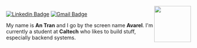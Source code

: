<img align="right" src="https://avarel.github.io/assets/RealName.svg" height="100">

[![Linkedin Badge](https://img.shields.io/badge/-An_Tran-blue?style=for-the-badge&logo=Linkedin&logoColor=white&link=https://www.linkedin.com/in/an-tran-ct/)](https://www.linkedin.com/in/an-tran-ct/) [![Gmail Badge](https://img.shields.io/badge/-antranprm@gmail.com-c14438?style=for-the-badge&logo=Gmail&logoColor=white&link=mailto:antranprm@gmail.com)](mailto:antranprm@gmail.com)

My name is **An Tran** and I go by the screen name **Avarel**. I'm currently a student at **Caltech** who likes to build stuff, especially backend systems.
